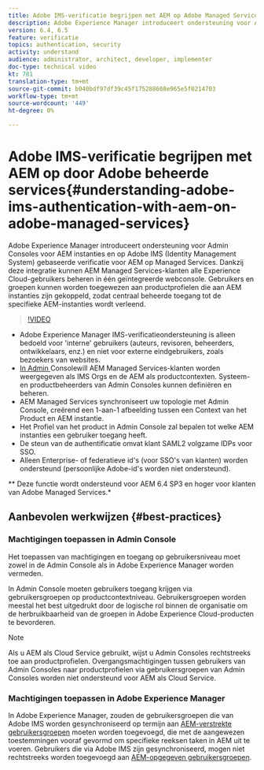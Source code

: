 ```yaml
---
title: Adobe IMS-verificatie begrijpen met AEM op Adobe Managed Services
description: Adobe Experience Manager introduceert ondersteuning voor Admin Consoles voor AEM instanties en op Adobe IMS (Identity Management System) gebaseerde verificatie voor AEM op Managed Services.   Dankzij deze integratie kunnen AEM Managed Services-klanten alle Experience Cloud-gebruikers beheren in één geïntegreerde webconsole. Gebruikers en groepen kunnen worden toegewezen aan productprofielen die aan AEM instanties zijn gekoppeld, zodat centraal beheerde toegang tot de specifieke AEM-instanties wordt verleend.
version: 6.4, 6.5
feature: verificatie
topics: authentication, security
activity: understand
audience: administrator, architect, developer, implementer
doc-type: technical video
kt: 781
translation-type: tm+mt
source-git-commit: b040bdf97df39c45f175288608e965e5f0214703
workflow-type: tm+mt
source-wordcount: '449'
ht-degree: 0%

---
```



# Adobe IMS-verificatie begrijpen met AEM op door Adobe beheerde services{#understanding-adobe-ims-authentication-with-aem-on-adobe-managed-services}

Adobe Experience Manager introduceert ondersteuning voor Admin Consoles voor AEM instanties en op Adobe IMS (Identity Management System) gebaseerde verificatie voor AEM op Managed Services.   Dankzij deze integratie kunnen AEM Managed Services-klanten alle Experience Cloud-gebruikers beheren in één geïntegreerde webconsole. Gebruikers en groepen kunnen worden toegewezen aan productprofielen die aan AEM instanties zijn gekoppeld, zodat centraal beheerde toegang tot de specifieke AEM-instanties wordt verleend.

>[!VIDEO](https://video.tv.adobe.com/v/26170?quality=12&learn=on)

* Adobe Experience Manager IMS-verificatieondersteuning is alleen bedoeld voor &#39;interne&#39; gebruikers (auteurs, revisoren, beheerders, ontwikkelaars, enz.) en niet voor externe eindgebruikers, zoals bezoekers van websites.
* [In Admin ](https://adminconsole.adobe.com/) Consolewill AEM Managed Services-klanten worden weergegeven als IMS Orgs en de AEM als productcontexten. Systeem- en productbeheerders van Admin Consoles kunnen definiëren en beheren.
* AEM Managed Services synchroniseert uw topologie met Admin Console, creërend een 1-aan-1 afbeelding tussen een Context van het Product en AEM instantie.
* Het Profiel van het product in Admin Console zal bepalen tot welke AEM instanties een gebruiker toegang heeft.
* De steun van de authentificatie omvat klant SAML2 volgzame IDPs voor SSO.
* Alleen Enterprise- of federatieve id&#39;s (voor SSO&#39;s van klanten) worden ondersteund (persoonlijke Adobe-id&#39;s worden niet ondersteund).

** Deze functie wordt ondersteund voor AEM 6.4 SP3 en hoger voor klanten van Adobe Managed Services.*

## Aanbevolen werkwijzen {#best-practices}

### Machtigingen toepassen in Admin Console

Het toepassen van machtigingen en toegang op gebruikersniveau moet zowel in de Admin Console als in Adobe Experience Manager worden vermeden.

In Admin Console moeten gebruikers toegang krijgen via gebruikersgroepen op productcontextniveau. Gebruikersgroepen worden meestal het best uitgedrukt door de logische rol binnen de organisatie om de herbruikbaarheid van de groepen in Adobe Experience Cloud-producten te bevorderen.

>[!NOTE]
>
> Als u AEM als Cloud Service gebruikt, wijst u Admin Consoles rechtstreeks toe aan productprofielen. Overgangsmachtigingen tussen gebruikers van Admin Consoles naar productprofielen via gebruikersgroepen van Admin Consoles worden niet ondersteund voor AEM als Cloud Service.

### Machtigingen toepassen in Adobe Experience Manager

In Adobe Experience Manager, zouden de gebruikersgroepen die van Adobe IMS worden gesynchroniseerd op termijn aan [AEM-verstrekte gebruikersgroepen](https://helpx.adobe.com/experience-manager/6-4/sites/administering/using/security.html) moeten worden toegevoegd, die met de aangewezen toestemmingen vooraf gevormd om specifieke reeksen taken in AEM uit te voeren. Gebruikers die via Adobe IMS zijn gesynchroniseerd, mogen niet rechtstreeks worden toegevoegd aan [AEM-opgegeven gebruikersgroepen](https://helpx.adobe.com/experience-manager/6-4/sites/administering/using/security.html).
